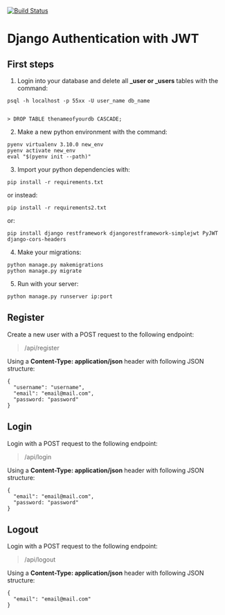 [![Build Status](https://app.travis-ci.com/Tozarf/Django_auth.svg?branch=main)](https://app.travis-ci.com/Tozarf/Django_auth)

# Django Authentication with JWT

## First steps

1. Login into your database and delete all **\_user or \_users** tables with the command:

```
psql -h localhost -p 55xx -U user_name db_name


> DROP TABLE thenameofyourdb CASCADE;
```

2. Make a new python environment with the command:

```
pyenv virtualenv 3.10.0 new_env
pyenv activate new_env
eval "$(pyenv init --path)"
```

3. Import your python dependencies with:

```
pip install -r requirements.txt
```

or instead:

```
pip install -r requirements2.txt
```

or:

```
pip install django restframework djangorestframework-simplejwt PyJWT django-cors-headers
```

4. Make your migrations:

```
python manage.py makemigrations
python manage.py migrate
```

5. Run with your server:

```
python manage.py runserver ip:port
```

## Register

Create a new user with a POST request to the following endpoint:

> /api/register

Using a **Content-Type: application/json** header with following JSON structure:

```
{
  "username": "username",
  "email": "email@mail.com",
  "password: "password"
}
```

## Login

Login with a POST request to the following endpoint:

> /api/login

Using a **Content-Type: application/json** header with following JSON structure:

```
{
  "email": "email@mail.com",
  "password: "password"
}
```

## Logout

Login with a POST request to the following endpoint:

> /api/logout

Using a **Content-Type: application/json** header with following JSON structure:

```
{
  "email": "email@mail.com"
}
```
